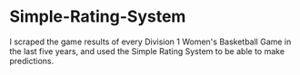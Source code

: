 # Simple-Rating-System
I scraped the game results of every Division 1 Women's Basketball Game in the last five years, and used the Simple Rating System to be able to make predictions.

